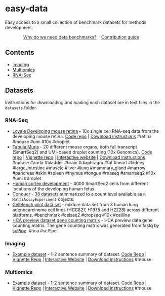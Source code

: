 # easy-data

Easy access to a small collection of benchmark datasets for methods development.


<p align="center">
	<a href="benchmarks.md">Why do we need data benchmarks?</a>&nbsp;&nbsp;&nbsp;
	<a href="CONTRIBUTING.md">Contribution guide</a>&nbsp;&nbsp;&nbsp;
</p>

## Contents

- [Imaging](#imaging)
- [Multiomics](#multiomics)
- [RNA-Seq](#rna-seq)


## Datasets

Instructions for downloading and loading each dataset are in text files in the `datasets` folder.

### RNA-Seq

- [Loyale Developing mouse retina](datasets/developing_mouse_retina.md) - 10x single cell RNA-seq data from the developing mouse retina. [Code repo](https://github.com/gofflab/developing_mouse_retina_scRNASeq) | [Download instructions](datasets/developing_mouse_retina.md) #retina #mouse #umi #10x #droplet
- [Tabula Muris](datasets/tabula_muris.md) - 20 different mouse organs, both full transcript (SmartSeq2) and UMI-based droplet counting (10x Genomics). [Code repo](https://github.com/czbiohub/tabula-muris) | [Vignette repo](https://github.com/czbiohub/tabula-muris-vignettes) | [Interactive website](http://tabula-muris.ds.czbiohub.org/) | [Download instructions](datasets/tabula_muris.md) #mouse #aorta #bladder #brain #diaphragm #fat #heart #kidney #large_intestine #muscle #liver #lung #mammary_gland #marrow #pancreas #skin #spleen #thymus #tongue #rnaseq #smartseq2 #10x #umi #droplet
- [Human cortex development](datasets/ucsc_human_cortex.md) - 4000 SmartSeq2 cells from different locations of the developing human fetus.
- [Conquer](datasets/conquer.md) - [38 datasets](http://imlspenticton.uzh.ch:3838/conquer/) summarized to a count level available as `R` `MultiAssayExperiment` objects.
- [CellBench pilot data set](https://github.com/LuyiTian/CellBench_data/blob/master/cellbench.md) - mixture data set from 3 human lung adenocarcinoma cell lines (HCC827, H1975 and H2228) across different platforms. #benchmark #celseq2 #dropseq #10x #cellline
- [HCA preview dataset gene counting matrix](datasets/HCA_preview_scPipe.md) - HCA preview data gene counting matrix. The gene counting matrix was generated from fastq by [scPipe](https://bioconductor.org/packages/release/bioc/html/scPipe.html). #hca #scPipe

### Imaging


- [Example dataset](datasets/example.md) - 1-2 sentence summary of dataset. [Code Repo](https://github.com/) | [Vignette Repo](https://github.com/) | [Interactive Website](https://github.com/) | [Download instructions](datasets/example.md) #mouse


### Multiomics

- [Example dataset](datasets/example.md) - 1-2 sentence summary of dataset. [Code Repo](https://github.com/) | [Vignette Repo](https://github.com/) | [Interactive Website](https://github.com/) | [Download instructions](datasets/example.md) #mouse
